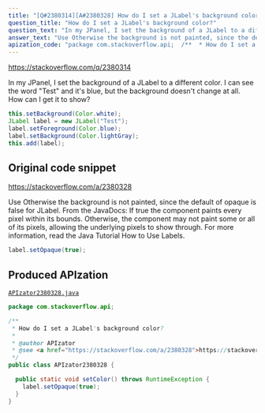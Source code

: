 ```yaml
---
title: "[Q#2380314][A#2380328] How do I set a JLabel's background color?"
question_title: "How do I set a JLabel's background color?"
question_text: "In my JPanel, I set the background of a JLabel to a different color. I can see the word \"Test\" and it's blue, but the background doesn't change at all. How can I get it to show?"
answer_text: "Use Otherwise the background is not painted, since the default of opaque is false for JLabel. From the JavaDocs: If true the component paints every pixel within its bounds. Otherwise, the component may not paint some or all of its pixels, allowing the underlying pixels to show through. For more information, read the Java Tutorial How to Use Labels."
apization_code: "package com.stackoverflow.api;  /**  * How do I set a JLabel's background color?  *  * @author APIzator  * @see <a href=\"https://stackoverflow.com/a/2380328\">https://stackoverflow.com/a/2380328</a>  */ public class APIzator2380328 {    public static void setColor() throws RuntimeException {     label.setOpaque(true);   } }"
---
```


https://stackoverflow.com/q/2380314

In my JPanel, I set the background of a JLabel to a different color. I can see the word &quot;Test&quot; and it&#x27;s blue, but the background doesn&#x27;t change at all. How can I get it to show?


```java
this.setBackground(Color.white);
JLabel label = new JLabel("Test");
label.setForeground(Color.blue);
label.setBackground(Color.lightGray);
this.add(label);
```


## Original code snippet

https://stackoverflow.com/a/2380328

Use
Otherwise the background is not painted, since the default of opaque is false for JLabel.
From the JavaDocs:
If true the component paints every pixel within its bounds. Otherwise, the component may not paint some or all of its pixels, allowing the underlying pixels to show through.
For more information, read the Java Tutorial How to Use Labels.

```java
label.setOpaque(true);
```

## Produced APIzation

[`APIzator2380328.java`](https://github.com/pasqualesalza/apization-temp-data/raw/master/apizations/java/APIzator2380328.java)

```java
package com.stackoverflow.api;

/**
 * How do I set a JLabel's background color?
 *
 * @author APIzator
 * @see <a href="https://stackoverflow.com/a/2380328">https://stackoverflow.com/a/2380328</a>
 */
public class APIzator2380328 {

  public static void setColor() throws RuntimeException {
    label.setOpaque(true);
  }
}

```